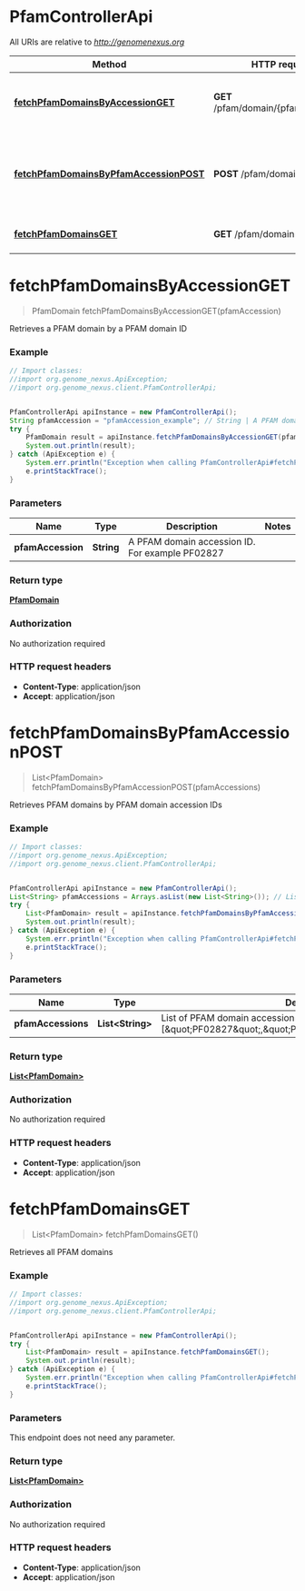 # PfamControllerApi

All URIs are relative to *http://genomenexus.org*

Method | HTTP request | Description
------------- | ------------- | -------------
[**fetchPfamDomainsByAccessionGET**](PfamControllerApi.md#fetchPfamDomainsByAccessionGET) | **GET** /pfam/domain/{pfamAccession} | Retrieves a PFAM domain by a PFAM domain ID
[**fetchPfamDomainsByPfamAccessionPOST**](PfamControllerApi.md#fetchPfamDomainsByPfamAccessionPOST) | **POST** /pfam/domain | Retrieves PFAM domains by PFAM domain accession IDs
[**fetchPfamDomainsGET**](PfamControllerApi.md#fetchPfamDomainsGET) | **GET** /pfam/domain | Retrieves all PFAM domains


<a name="fetchPfamDomainsByAccessionGET"></a>
# **fetchPfamDomainsByAccessionGET**
> PfamDomain fetchPfamDomainsByAccessionGET(pfamAccession)

Retrieves a PFAM domain by a PFAM domain ID

### Example
```java
// Import classes:
//import org.genome_nexus.ApiException;
//import org.genome_nexus.client.PfamControllerApi;


PfamControllerApi apiInstance = new PfamControllerApi();
String pfamAccession = "pfamAccession_example"; // String | A PFAM domain accession ID. For example PF02827
try {
    PfamDomain result = apiInstance.fetchPfamDomainsByAccessionGET(pfamAccession);
    System.out.println(result);
} catch (ApiException e) {
    System.err.println("Exception when calling PfamControllerApi#fetchPfamDomainsByAccessionGET");
    e.printStackTrace();
}
```

### Parameters

Name | Type | Description  | Notes
------------- | ------------- | ------------- | -------------
 **pfamAccession** | **String**| A PFAM domain accession ID. For example PF02827 |

### Return type

[**PfamDomain**](PfamDomain.md)

### Authorization

No authorization required

### HTTP request headers

 - **Content-Type**: application/json
 - **Accept**: application/json

<a name="fetchPfamDomainsByPfamAccessionPOST"></a>
# **fetchPfamDomainsByPfamAccessionPOST**
> List&lt;PfamDomain&gt; fetchPfamDomainsByPfamAccessionPOST(pfamAccessions)

Retrieves PFAM domains by PFAM domain accession IDs

### Example
```java
// Import classes:
//import org.genome_nexus.ApiException;
//import org.genome_nexus.client.PfamControllerApi;


PfamControllerApi apiInstance = new PfamControllerApi();
List<String> pfamAccessions = Arrays.asList(new List<String>()); // List<String> | List of PFAM domain accession IDs. For example [\"PF02827\",\"PF00093\",\"PF15276\"]
try {
    List<PfamDomain> result = apiInstance.fetchPfamDomainsByPfamAccessionPOST(pfamAccessions);
    System.out.println(result);
} catch (ApiException e) {
    System.err.println("Exception when calling PfamControllerApi#fetchPfamDomainsByPfamAccessionPOST");
    e.printStackTrace();
}
```

### Parameters

Name | Type | Description  | Notes
------------- | ------------- | ------------- | -------------
 **pfamAccessions** | **List&lt;String&gt;**| List of PFAM domain accession IDs. For example [\&quot;PF02827\&quot;,\&quot;PF00093\&quot;,\&quot;PF15276\&quot;] |

### Return type

[**List&lt;PfamDomain&gt;**](PfamDomain.md)

### Authorization

No authorization required

### HTTP request headers

 - **Content-Type**: application/json
 - **Accept**: application/json

<a name="fetchPfamDomainsGET"></a>
# **fetchPfamDomainsGET**
> List&lt;PfamDomain&gt; fetchPfamDomainsGET()

Retrieves all PFAM domains

### Example
```java
// Import classes:
//import org.genome_nexus.ApiException;
//import org.genome_nexus.client.PfamControllerApi;


PfamControllerApi apiInstance = new PfamControllerApi();
try {
    List<PfamDomain> result = apiInstance.fetchPfamDomainsGET();
    System.out.println(result);
} catch (ApiException e) {
    System.err.println("Exception when calling PfamControllerApi#fetchPfamDomainsGET");
    e.printStackTrace();
}
```

### Parameters
This endpoint does not need any parameter.

### Return type

[**List&lt;PfamDomain&gt;**](PfamDomain.md)

### Authorization

No authorization required

### HTTP request headers

 - **Content-Type**: application/json
 - **Accept**: application/json

